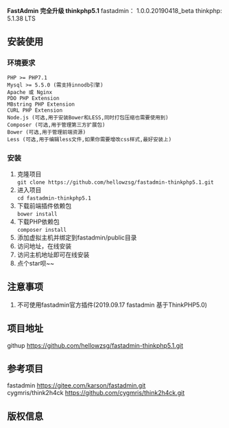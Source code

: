 **FastAdmin 完全升级 thinkphp5.1**
fastadmin： 1.0.0.20190418_beta
thinkphp: 5.1.38 LTS

## **安装使用**
### **环境要求**
```
PHP >= PHP7.1
Mysql >= 5.5.0 (需支持innodb引擎)
Apache 或 Nginx
PDO PHP Extension
MBstring PHP Extension
CURL PHP Extension
Node.js (可选,用于安装Bower和LESS,同时打包压缩也需要使用到)
Composer (可选,用于管理第三方扩展包)
Bower (可选,用于管理前端资源)
Less (可选,用于编辑less文件,如果你需要增改css样式,最好安装上)
```
### **安装**
1. 克隆项目  
`git clone https://github.com/hellowzsg/fastadmin-thinkphp5.1.git`
2. 进入项目  
`cd fastadmin-thinkphp5.1`
2. 下载前端插件依赖包  
`bower install`
3. 下载PHP依赖包  
`composer install`
4. 添加虚拟主机并绑定到fastadmin/public目录
5. 访问地址，在线安装
5. 访问主机地址即可在线安装
6. 点个star呗~~

## **注意事项**
1. 不可使用fastadmin官方插件(2019.09.17 fastadmin 基于ThinkPHP5.0)
## **项目地址**
githup https://github.com/hellowzsg/fastadmin-thinkphp5.1.git
## **参考项目**
fastadmin  https://gitee.com/karson/fastadmin.git  
cygmris/think2h4ck  https://github.com/cygmris/think2h4ck.git
## **版权信息**
